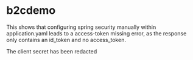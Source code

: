 # b2cdemo
This shows that configuring spring security manually within application.yaml leads to a access-token missing error, as the response only contains an id_token and no access_token.

The client secret has been redacted
